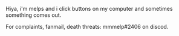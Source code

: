 Hiya, i'm melps and i click buttons on my computer and sometimes something comes out.

For complaints, fanmail, death threats: mmmelp#2406 on discod.
